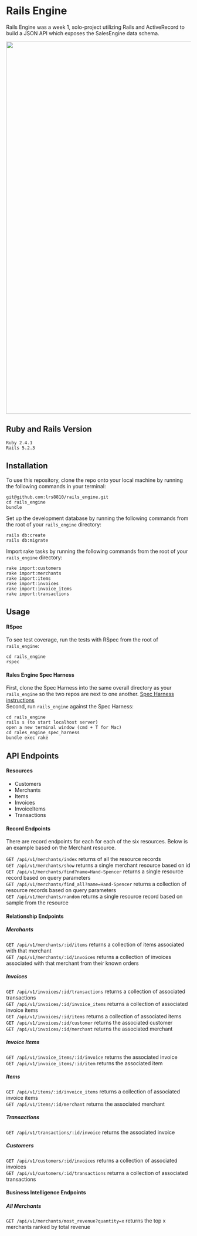# Rails Engine
Rails Engine was a week 1, solo-project utilizing Rails and ActiveRecord to build a JSON API which exposes the SalesEngine data schema. 

<img width="1015" src="https://i.imgur.com/TYoMfkJ.png">

## Ruby and Rails Version
````
Ruby 2.4.1
Rails 5.2.3
````

## Installation 
To use this repository, clone the repo onto your local machine by running the following commands in your terminal: 
````
git@github.com:lrs8810/rails_engine.git
cd rails_engine
bundle
````
Set up the development database by running the following commands from the root of your `rails_engine` directory:
````
rails db:create
rails db:migrate
````
Import rake tasks by running the following commands from the root of your `rails_engine` directory: 
````
rake import:customers
rake import:merchants
rake import:items
rake import:invoices
rake import:invoice_items
rake import:transactions
````

## Usage
#### RSpec
To see test coverage, run the tests with RSpec from the root of `rails_engine`: 
````
cd rails_engine
rspec
````
#### Rales Engine Spec Harness
First, clone the Spec Harness into the same overall directory as your `rails_engine` so the two repos are next to one another.  [Spec Harness instructions](https://github.com/turingschool/rales_engine_spec_harness)<br>
Second, run `rails_engine` against the Spec Harness: 
````
cd rails_engine
rails s (to start localhost server)
open a new terminal window (cmd + T for Mac)
cd rales_engine_spec_harness
bundle exec rake 
````

## API Endpoints
#### Resources
* Customers
* Merchants
* Items
* Invoices
* InvoiceItems
* Transactions

#### Record Endpoints
There are record endpoints for each for each of the six resources. Below is an example based on the Merchant resource. 
 
``GET /api/v1/merchants/index`` returns of all the resource records <br>
``GET /api/v1/merchants/show`` returns a single merchant resource based on id <br>
``GET /api/v1/merchants/find?name=Hand-Spencer`` returns a single resource record based on query parameters <br>
``GET /api/v1/merchants/find_all?name=Hand-Spencer`` returns a collection of resource records based on query parameters <br>
``GET /api/v1/merchants/random`` returns a single resource record based on sample from the resource

#### Relationship Endpoints
##### Merchants
``GET /api/v1/merchants/:id/items`` returns a collection of items associated with that merchant<br>
``GET /api/v1/merchants/:id/invoices`` returns a collection of invoices associated with that merchant from their known orders
##### Invoices
``GET /api/v1/invoices/:id/transactions`` returns a collection of associated transactions <br>
``GET /api/v1/invoices/:id/invoice_items`` returns a collection of associated invoice items<br>
``GET /api/v1/invoices/:id/items`` returns a collection of associated items<br>
``GET /api/v1/invoices/:id/customer`` returns the associated customer<br>
``GET /api/v1/invoices/:id/merchant`` returns the associated merchant<br>
##### Invoice Items
``GET /api/v1/invoice_items/:id/invoice`` returns the associated invoice<br>
``GET /api/v1/invoice_items/:id/item`` returns the associated item<br>
##### Items
``GET /api/v1/items/:id/invoice_items`` returns a collection of associated invoice items<br>
``GET /api/v1/items/:id/merchant`` returns the associated merchant
##### Transactions
``GET /api/v1/transactions/:id/invoice`` returns the associated invoice
##### Customers
``GET /api/v1/customers/:id/invoices`` returns a collection of associated invoices<br>
``GET /api/v1/customers/:id/transactions`` returns a collection of associated transactions

#### Business Intelligence Endpoints
##### All Merchants
``GET /api/v1/merchants/most_revenue?quantity=x`` returns the top x merchants ranked by total revenue<br>
